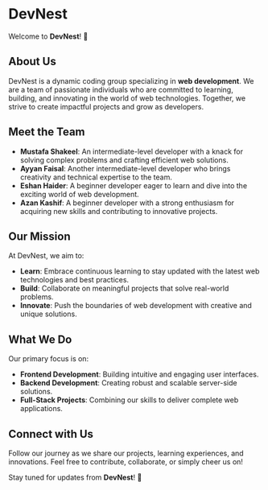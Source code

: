 # DevNest

Welcome to **DevNest**! 🚀

## About Us

DevNest is a dynamic coding group specializing in **web development**. We are a team of passionate individuals who are committed to learning, building, and innovating in the world of web technologies. Together, we strive to create impactful projects and grow as developers.

## Meet the Team

- **Mustafa Shakeel**: An intermediate-level developer with a knack for solving complex problems and crafting efficient web solutions.
- **Ayyan Faisal**: Another intermediate-level developer who brings creativity and technical expertise to the team.
- **Eshan Haider**: A beginner developer eager to learn and dive into the exciting world of web development.
- **Azan Kashif**: A beginner developer with a strong enthusiasm for acquiring new skills and contributing to innovative projects.

## Our Mission

At DevNest, we aim to:

- **Learn**: Embrace continuous learning to stay updated with the latest web technologies and best practices.
- **Build**: Collaborate on meaningful projects that solve real-world problems.
- **Innovate**: Push the boundaries of web development with creative and unique solutions.

## What We Do

Our primary focus is on:

- **Frontend Development**: Building intuitive and engaging user interfaces.
- **Backend Development**: Creating robust and scalable server-side solutions.
- **Full-Stack Projects**: Combining our skills to deliver complete web applications.

## Connect with Us

Follow our journey as we share our projects, learning experiences, and innovations. Feel free to contribute, collaborate, or simply cheer us on!

Stay tuned for updates from **DevNest**! 🌟
